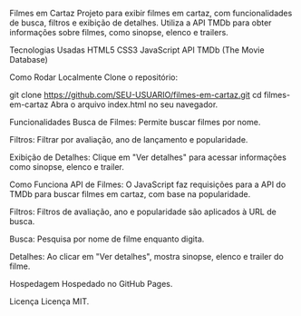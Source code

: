 Filmes em Cartaz
Projeto para exibir filmes em cartaz, com funcionalidades de busca, filtros e exibição de detalhes. Utiliza a API TMDb para obter informações sobre filmes, como sinopse, elenco e trailers.

Tecnologias Usadas
HTML5
CSS3
JavaScript
API TMDb (The Movie Database)

Como Rodar Localmente
Clone o repositório:

git clone https://github.com/SEU-USUARIO/filmes-em-cartaz.git
cd filmes-em-cartaz
Abra o arquivo index.html no seu navegador.

 Funcionalidades
Busca de Filmes: Permite buscar filmes por nome.

Filtros: Filtrar por avaliação, ano de lançamento e popularidade.

Exibição de Detalhes: Clique em "Ver detalhes" para acessar informações como sinopse, elenco e trailer.


 Como Funciona
API de Filmes: O JavaScript faz requisições para a API do TMDb para buscar filmes em cartaz, com base na popularidade.

Filtros: Filtros de avaliação, ano e popularidade são aplicados à URL de busca.

Busca: Pesquisa por nome de filme enquanto digita.

Detalhes: Ao clicar em "Ver detalhes", mostra sinopse, elenco e trailer do filme.

 Hospedagem
Hospedado no GitHub Pages.

 Licença
Licença MIT.

